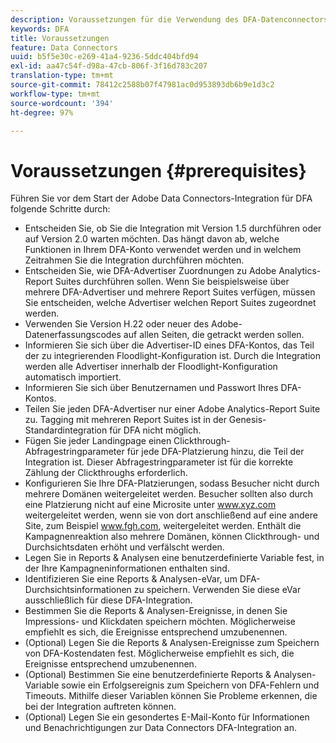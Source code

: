 ```yaml
---
description: Voraussetzungen für die Verwendung des DFA-Datenconnectors mit Adobe Analytics.
keywords: DFA
title: Voraussetzungen
feature: Data Connectors
uuid: b5f5e30c-e269-41a4-9236-5ddc404bfd94
exl-id: aa47c54f-d98a-47cb-806f-3f16d783c207
translation-type: tm+mt
source-git-commit: 78412c2588b07f47981ac0d953893db6b9e1d3c2
workflow-type: tm+mt
source-wordcount: '394'
ht-degree: 97%

---
```


# Voraussetzungen {#prerequisites}

Führen Sie vor dem Start der Adobe Data Connectors-Integration für DFA folgende Schritte durch:

* Entscheiden Sie, ob Sie die Integration mit Version 1.5 durchführen oder auf Version 2.0 warten möchten. Das hängt davon ab, welche Funktionen in Ihrem DFA-Konto verwendet werden und in welchem Zeitrahmen Sie die Integration durchführen möchten.
* Entscheiden Sie, wie DFA-Advertiser Zuordnungen zu Adobe Analytics-Report Suites durchführen sollen. Wenn Sie beispielsweise über mehrere DFA-Advertiser und mehrere Report Suites verfügen, müssen Sie entscheiden, welche Advertiser welchen Report Suites zugeordnet werden.
* Verwenden Sie Version H.22 oder neuer des Adobe-Datenerfassungscodes auf allen Seiten, die getrackt werden sollen.
* Informieren Sie sich über die Advertiser-ID eines DFA-Kontos, das Teil der zu integrierenden Floodlight-Konfiguration ist. Durch die Integration werden alle Advertiser innerhalb der Floodlight-Konfiguration automatisch importiert.
* Informieren Sie sich über Benutzernamen und Passwort Ihres DFA-Kontos.
* Teilen Sie jeden DFA-Advertiser nur einer Adobe Analytics-Report Suite zu. Tagging mit mehreren Report Suites ist in der Genesis-Standardintegration für DFA nicht möglich.
* Fügen Sie jeder Landingpage einen Clickthrough-Abfragestringparameter für jede DFA-Platzierung hinzu, die Teil der Integration ist. Dieser Abfragestringparameter ist für die korrekte Zählung der Clickthroughs erforderlich.
* Konfigurieren Sie Ihre DFA-Platzierungen, sodass Besucher nicht durch mehrere Domänen weitergeleitet werden. Besucher sollten also durch eine Platzierung nicht auf eine Microsite unter www.xyz.com weitergeleitet werden, wenn sie von dort anschließend auf eine andere Site, zum Beispiel www.fgh.com, weitergeleitet werden. Enthält die Kampagnenreaktion also mehrere Domänen, können Clickthrough- und Durchsichtsdaten erhöht und verfälscht werden.
* Legen Sie in Reports &amp; Analysen eine benutzerdefinierte Variable fest, in der Ihre Kampagneninformationen enthalten sind.
* Identifizieren Sie eine Reports &amp; Analysen-eVar, um DFA-Durchsichtsinformationen zu speichern. Verwenden Sie diese eVar ausschließlich für diese DFA-Integration.
* Bestimmen Sie die Reports &amp; Analysen-Ereignisse, in denen Sie Impressions- und Klickdaten speichern möchten. Möglicherweise empfiehlt es sich, die Ereignisse entsprechend umzubenennen.
* (Optional) Legen Sie die Reports &amp; Analysen-Ereignisse zum Speichern von DFA-Kostendaten fest. Möglicherweise empfiehlt es sich, die Ereignisse entsprechend umzubenennen.
* (Optional) Bestimmen Sie eine benutzerdefinierte Reports &amp; Analysen-Variable sowie ein Erfolgsereignis zum Speichern von DFA-Fehlern und Timeouts. Mithilfe dieser Variablen können Sie Probleme erkennen, die bei der Integration auftreten können.
* (Optional) Legen Sie ein gesondertes E-Mail-Konto für Informationen und Benachrichtigungen zur Data Connectors DFA-Integration an.
